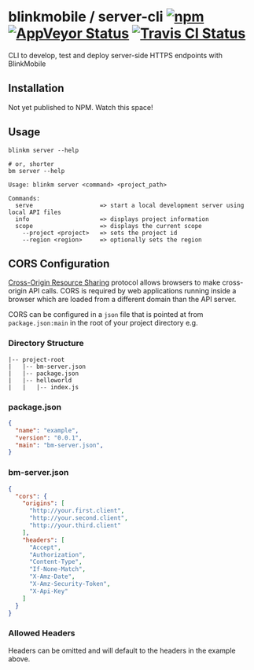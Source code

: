 # blinkmobile / server-cli [![npm](https://img.shields.io/npm/v/@blinkmobile/server-cli.svg?maxAge=2592000)](https://www.npmjs.com/package/@blinkmobile/server-cli) [![AppVeyor Status](https://ci.appveyor.com/api/projects/status/github/blinkmobile/server-cli?branch=master&svg=true)](https://ci.appveyor.com/project/blinkmobile/server-cli) [![Travis CI Status](https://travis-ci.org/blinkmobile/server-cli.svg?branch=master)](https://travis-ci.org/blinkmobile/server-cli)

CLI to develop, test and deploy server-side HTTPS endpoints with BlinkMobile


## Installation

Not yet published to NPM. Watch this space!


## Usage

```
blinkm server --help

# or, shorter
bm server --help
```

```
Usage: blinkm server <command> <project_path>

Commands:
  serve                   => start a local development server using local API files
  info                    => displays project information
  scope                   => displays the current scope
    --project <project>   => sets the project id
    --region <region>     => optionally sets the region
```

## CORS Configuration

[Cross-Origin Resource Sharing](https://www.w3.org/TR/cors/) protocol allows browsers to make cross-origin API calls.
CORS is required by web applications running inside a browser which are loaded from a different domain than the API server.

CORS can be configured in a `json` file that is pointed at from `package.json:main` in the root of your project directory e.g.

### Directory Structure

```
|-- project-root
|   |-- bm-server.json
|   |-- package.json
|   |-- helloworld
|   |   |-- index.js
```

### package.json

```json
{
  "name": "example",
  "version": "0.0.1",
  "main": "bm-server.json",
}
```

### bm-server.json

```json
{
  "cors": {
    "origins": [
      "http://your.first.client",
      "http://your.second.client",
      "http://your.third.client"
    ],
    "headers": [
      "Accept",
      "Authorization",
      "Content-Type",
      "If-None-Match",
      "X-Amz-Date",
      "X-Amz-Security-Token",
      "X-Api-Key"
    ]
  }
}
```

### Allowed Headers

Headers can be omitted and will default to the headers in the example above.
